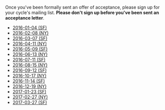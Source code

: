 Once you've been formally sent an offer of acceptance, please sign up
for your cycle's mailing list. **Please don't sign up before you've
been sent an acceptance letter**.

* [2016-01-04 (SF)][2016-01-04-sf]
* [2016-02-08 (NY)][2016-02-08-ny]
* [2016-03-07 (SF)][2016-03-07-sf]
* [2016-04-11 (NY)][2016-04-11-ny]
* [2016-05-09 (SF)][2016-05-09-sf]
* [2016-06-13 (NY)][2016-06-13-ny]
* [2016-07-11 (SF)][2016-07-11-sf]
* [2016-08-15 (NY)][2016-08-15-ny]
* [2016-09-12 (SF)][2016-09-12-sf]
* [2016-10-17 (NY)][2016-10-17-ny]
* [2016-11-14 (SF)][2016-11-14-sf]
* [2016-12-19 (NY)][2016-12-19-ny]
* [2017-01-23 (SF)][2017-01-23-sf]
* [2017-02-27 (NY)][2017-02-27-ny]
* [2017-03-27 (SF)][2017-03-27-sf]

[2016-01-04-sf]: https://groups.google.com/a/appacademy.io/forum/#!forum/2016-01-04-sf
[2016-02-08-ny]: https://groups.google.com/a/appacademy.io/forum/#!forum/2016-02-08-ny
[2016-03-07-sf]: https://groups.google.com/a/appacademy.io/forum/#!forum/2016-03-07-sf
[2016-04-11-ny]: https://groups.google.com/a/appacademy.io/forum/#!forum/2016-04-11-ny
[2016-05-09-sf]: https://groups.google.com/a/appacademy.io/forum/#!forum/2016-05-09-sf
[2016-06-13-ny]: https://groups.google.com/a/appacademy.io/forum/#!forum/2016-06-13-ny
[2016-07-11-sf]: https://groups.google.com/a/appacademy.io/forum/#!forum/2016-07-11-sf
[2016-08-15-ny]: https://groups.google.com/a/appacademy.io/forum/#!forum/2016-08-15-ny
[2016-09-12-sf]: https://groups.google.com/a/appacademy.io/d/forum/2016-09-12-sf
[2016-10-17-ny]: https://groups.google.com/a/appacademy.io/forum/#!forum/2016-10-17-ny
[2016-11-14-sf]: https://groups.google.com/a/appacademy.io/forum/#!forum/2016-11-14-sf
[2016-12-19-ny]: https://groups.google.com/a/appacademy.io/forum/#!forum/2016-12-19-ny
[2017-01-23-sf]: https://groups.google.com/a/appacademy.io/forum/#!forum/2017-01-23-sf
[2017-02-27-ny]: https://groups.google.com/a/appacademy.io/forum/#!forum/2017-02-27-ny
[2017-03-27-sf]: https://groups.google.com/a/appacademy.io/forum/#!forum/2017-03-27-sf
